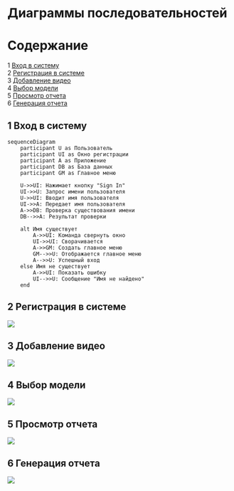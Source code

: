 # Диаграммы последовательностей

# Содержание
1 [Вход в систему](#1-вход-в-систему-1)    
2 [Регистрация в системе](#2-регистрация-в-системе-1)  
3 [Добавление видео](#3-добавление-видео-1)  
4 [Выбор модели](#4-выбор-модели-1)   
5 [Просмотр отчета](#5-просмотр-отчета-1)  
6 [Генерация отчета](#6-генерация-отчета-1)  

## 1 Вход в систему  
```mermaid
sequenceDiagram
    participant U as Пользователь
    participant UI as Окно регистрации
    participant A as Приложение
    participant DB as База данных
    participant GM as Главное меню

    U->>UI: Нажимает кнопку "Sign In"
    UI->>U: Запрос имени пользователя
    U->>UI: Вводит имя пользователя
    UI->>A: Передает имя пользователя
    A->>DB: Проверка существования имени
    DB-->>A: Результат проверки
    
    alt Имя существует
        A->>UI: Команда свернуть окно
        UI->>UI: Сворачивается
        A->>GM: Создать главное меню
        GM-->>U: Отображается главное меню
        A-->>U: Успешный вход
    else Имя не существует
        A->>UI: Показать ошибку
        UI-->>U: Сообщение "Имя не найдено"
    end
```
## 2 Регистрация в системе
![](../diagrams/images/sign_up.png)
## 3 Добавление видео  
![](../diagrams/images/add_vid.png)
## 4 Выбор модели  
![](../diagrams/images/model_choice.png)
## 5 Просмотр отчета
![](../diagrams/images/read_rep.png)  
## 6 Генерация отчета  
![](../diagrams/images/create_rep.png) 